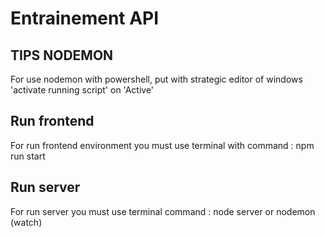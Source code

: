 # Entrainement API

## TIPS NODEMON

For use nodemon with powershell, put with strategic editor of windows 'activate running script' on 'Active'

## Run frontend

For run frontend environment you must use terminal with command : npm run start

## Run server

For run server you must use terminal command : node server or nodemon (watch)

